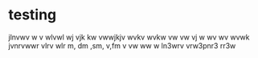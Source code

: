 # testing
jlnvwv
w v wlvwl wj vjk kw 
 vwwjkjv wvkv wvkw vw vw vj w wv wv wvwk 
jvnrvwwr vlrv wlr
m, dm ,sm, v,fm
v vw
ww
w
ln3wrv
vrw3pnr3
rr3w
